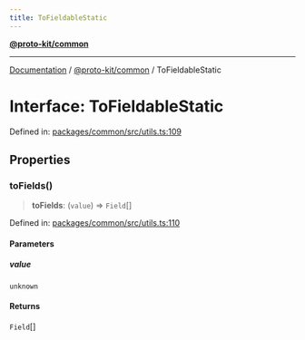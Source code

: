 ```yaml
---
title: ToFieldableStatic
---
```


[**@proto-kit/common**](../README.md)

***

[Documentation](../../../README.md) / [@proto-kit/common](../README.md) / ToFieldableStatic

# Interface: ToFieldableStatic

Defined in: [packages/common/src/utils.ts:109](https://github.com/proto-kit/framework/blob/28efa802e3737fc3b77339148b307ef7246f3ef1/packages/common/src/utils.ts#L109)

## Properties

### toFields()

> **toFields**: (`value`) => `Field`[]

Defined in: [packages/common/src/utils.ts:110](https://github.com/proto-kit/framework/blob/28efa802e3737fc3b77339148b307ef7246f3ef1/packages/common/src/utils.ts#L110)

#### Parameters

##### value

`unknown`

#### Returns

`Field`[]
